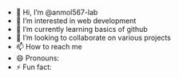 - 👋 Hi, I’m @anmol567-lab
- 👀 I’m interested in web development
- 🌱 I’m currently learning basics of github
- 💞️ I’m looking to collaborate on various projects
- 📫 How to reach me 
- 😄 Pronouns:
- ⚡ Fun fact: 

<!---
anmol567-lab/anmol567-lab is a ✨ special ✨ repository because its `README.md` (this file) appears on your GitHub profile.
You can click the Preview link to take a look at your changes.
--->

